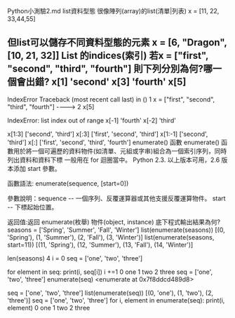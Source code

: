 Python小測驗2.md
list資料型態
很像陣列(array)的list(清單|列表)
x = [11, 22, 33,44,55]

但list可以儲存不同資料型態的元素
x = [6, "Dragon", [10, 21, 32]]
List 的indices(索引)
 若x = ["first", "second", "third", "fourth"]
 則下列分別為何?哪一個會出錯?
 x[1]
 'second'
 x[3]
 'fourth'
 x[5]
 ---------------------------------------------------------------------------
IndexError                                Traceback (most recent call last)
<ipython-input-28-c6d8ed1f0b42> in <module>()
      1 x = ["first", "second", "third", "fourth"]
----> 2 x[5]

IndexError: list index out of range
 x[-1]
 'fourth'
 x[-2]
 'third'

 x[1:3]
 ['second', 'third']
 x[:3]
 ['first', 'second', 'third']
 x[1:-1]
 ['second', 'third']
 x[:]
 ['first', 'second', 'third', 'fourth']
enumerate() 函數
enumerate() 函數用於將一個可遍歷的資料物件(如清單、元組或字串)組合為一個索引序列，同時列出資料和資料下標
一般用在 for 迴圈當中。
Python 2.3. 以上版本可用，2.6 版本添加 start 參數。

函數語法: enumerate(sequence, [start=0])

參數說明：sequence -- 一個序列、反覆運算器或其他支援反覆運算物件。 start -- 下標起始位置。

返回值:返回 enumerate(枚舉) 物件(object, instance)
底下程式輸出結果為何?
seasons = ['Spring', 'Summer', 'Fall', 'Winter']
list(enumerate(seasons))
[(0, 'Spring'), (1, 'Summer'), (2, 'Fall'), (3, 'Winter')]
list(enumerate(seasons, start=11))
[(11, 'Spring'), (12, 'Summer'), (13, 'Fall'), (14, 'Winter')]


len(seasons)
4
i = 0
seq = ['one', 'two', 'three']

for element in seq:
       print(i, seq[i])
       i +=1
0 one
1 two
2 three
seq = ['one', 'two', 'three']
enumerate(seq)
<enumerate at 0x7f8ddcd489d8>

seq = ['one', 'two', 'three']
list(enumerate(seq))
[(0, 'one'), (1, 'two'), (2, 'three')]
seq = ['one', 'two', 'three']
for i, element in enumerate(seq):
     print(i, element)
0 one
1 two
2 three
